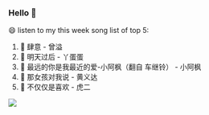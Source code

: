 

### Hello 👋

😄 listen to my this week song list of top 5:

1. 🎵 肆意 - 曾溢
2. 🎵 明天过后 - 丫蛋蛋
3. 🎵 最远的你是我最近的爱-小阿枫（翻自 车继铃）  - 小阿枫
4. 🎵 那女孩对我说 - 黄义达
5. 🎵 不仅仅是喜欢 - 虎二

<img align="left"  src="https://github-readme-stats.vercel.app/api?username=370966584&show_icons=true&theme=radical" />